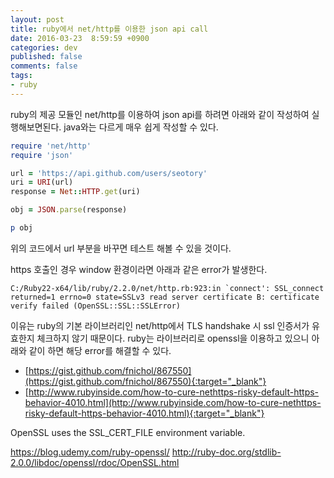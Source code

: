 ```yaml
---
layout: post
title: ruby에서 net/http를 이용한 json api call
date: 2016-03-23  8:59:59 +0900
categories: dev
published: false
comments: false
tags:
- ruby
---
```


ruby의 제공 모듈인 net/http를 이용하여 json api를 하려면 아래와 같이 작성하여 실행해보면된다. java와는 다르게 매우 쉽게 작성할 수 있다.
<!--more-->

```ruby
require 'net/http'
require 'json'

url = 'https://api.github.com/users/seotory'
uri = URI(url)
response = Net::HTTP.get(uri)

obj = JSON.parse(response)

p obj
```

위의 코드에서 url 부분을 바꾸면 테스트 해볼 수 있을 것이다. 

https 호출인 경우 window 환경이라면 아래과 같은 error가 발생한다. 

```
C:/Ruby22-x64/lib/ruby/2.2.0/net/http.rb:923:in `connect': SSL_connect returned=1 errno=0 state=SSLv3 read server certificate B: certificate verify failed (OpenSSL::SSL::SSLError)
```

이유는 ruby의 기본 라이브러리인 net/http에서 TLS handshake 시 ssl 인증서가 유효한지 체크하지 않기 때문이다. ruby는 라이브러리로 openssl을 이용하고 있으니 아래와 같이 하면 해당 error를 해결할 수 있다.

- [https://gist.github.com/fnichol/867550](https://gist.github.com/fnichol/867550){:target="_blank"}
- [http://www.rubyinside.com/how-to-cure-nethttps-risky-default-https-behavior-4010.html](http://www.rubyinside.com/how-to-cure-nethttps-risky-default-https-behavior-4010.html){:target="_blank"}


OpenSSL uses the SSL_CERT_FILE environment variable.


https://blog.udemy.com/ruby-openssl/
http://ruby-doc.org/stdlib-2.0.0/libdoc/openssl/rdoc/OpenSSL.html